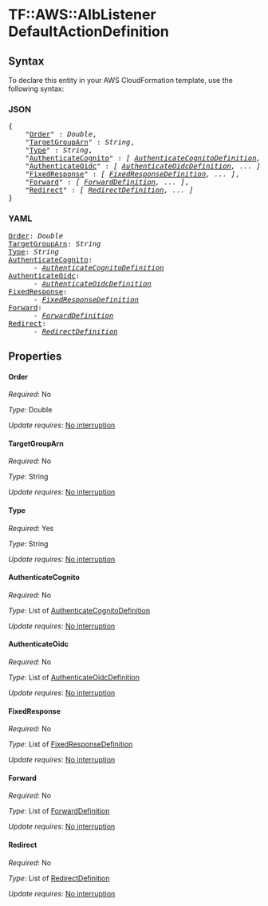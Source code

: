# TF::AWS::AlbListener DefaultActionDefinition

## Syntax

To declare this entity in your AWS CloudFormation template, use the following syntax:

### JSON

<pre>
{
    "<a href="#order" title="Order">Order</a>" : <i>Double</i>,
    "<a href="#targetgrouparn" title="TargetGroupArn">TargetGroupArn</a>" : <i>String</i>,
    "<a href="#type" title="Type">Type</a>" : <i>String</i>,
    "<a href="#authenticatecognito" title="AuthenticateCognito">AuthenticateCognito</a>" : <i>[ <a href="authenticatecognitodefinition.md">AuthenticateCognitoDefinition</a>, ... ]</i>,
    "<a href="#authenticateoidc" title="AuthenticateOidc">AuthenticateOidc</a>" : <i>[ <a href="authenticateoidcdefinition.md">AuthenticateOidcDefinition</a>, ... ]</i>,
    "<a href="#fixedresponse" title="FixedResponse">FixedResponse</a>" : <i>[ <a href="fixedresponsedefinition.md">FixedResponseDefinition</a>, ... ]</i>,
    "<a href="#forward" title="Forward">Forward</a>" : <i>[ <a href="forwarddefinition.md">ForwardDefinition</a>, ... ]</i>,
    "<a href="#redirect" title="Redirect">Redirect</a>" : <i>[ <a href="redirectdefinition.md">RedirectDefinition</a>, ... ]</i>
}
</pre>

### YAML

<pre>
<a href="#order" title="Order">Order</a>: <i>Double</i>
<a href="#targetgrouparn" title="TargetGroupArn">TargetGroupArn</a>: <i>String</i>
<a href="#type" title="Type">Type</a>: <i>String</i>
<a href="#authenticatecognito" title="AuthenticateCognito">AuthenticateCognito</a>: <i>
      - <a href="authenticatecognitodefinition.md">AuthenticateCognitoDefinition</a></i>
<a href="#authenticateoidc" title="AuthenticateOidc">AuthenticateOidc</a>: <i>
      - <a href="authenticateoidcdefinition.md">AuthenticateOidcDefinition</a></i>
<a href="#fixedresponse" title="FixedResponse">FixedResponse</a>: <i>
      - <a href="fixedresponsedefinition.md">FixedResponseDefinition</a></i>
<a href="#forward" title="Forward">Forward</a>: <i>
      - <a href="forwarddefinition.md">ForwardDefinition</a></i>
<a href="#redirect" title="Redirect">Redirect</a>: <i>
      - <a href="redirectdefinition.md">RedirectDefinition</a></i>
</pre>

## Properties

#### Order

_Required_: No

_Type_: Double

_Update requires_: [No interruption](https://docs.aws.amazon.com/AWSCloudFormation/latest/UserGuide/using-cfn-updating-stacks-update-behaviors.html#update-no-interrupt)

#### TargetGroupArn

_Required_: No

_Type_: String

_Update requires_: [No interruption](https://docs.aws.amazon.com/AWSCloudFormation/latest/UserGuide/using-cfn-updating-stacks-update-behaviors.html#update-no-interrupt)

#### Type

_Required_: Yes

_Type_: String

_Update requires_: [No interruption](https://docs.aws.amazon.com/AWSCloudFormation/latest/UserGuide/using-cfn-updating-stacks-update-behaviors.html#update-no-interrupt)

#### AuthenticateCognito

_Required_: No

_Type_: List of <a href="authenticatecognitodefinition.md">AuthenticateCognitoDefinition</a>

_Update requires_: [No interruption](https://docs.aws.amazon.com/AWSCloudFormation/latest/UserGuide/using-cfn-updating-stacks-update-behaviors.html#update-no-interrupt)

#### AuthenticateOidc

_Required_: No

_Type_: List of <a href="authenticateoidcdefinition.md">AuthenticateOidcDefinition</a>

_Update requires_: [No interruption](https://docs.aws.amazon.com/AWSCloudFormation/latest/UserGuide/using-cfn-updating-stacks-update-behaviors.html#update-no-interrupt)

#### FixedResponse

_Required_: No

_Type_: List of <a href="fixedresponsedefinition.md">FixedResponseDefinition</a>

_Update requires_: [No interruption](https://docs.aws.amazon.com/AWSCloudFormation/latest/UserGuide/using-cfn-updating-stacks-update-behaviors.html#update-no-interrupt)

#### Forward

_Required_: No

_Type_: List of <a href="forwarddefinition.md">ForwardDefinition</a>

_Update requires_: [No interruption](https://docs.aws.amazon.com/AWSCloudFormation/latest/UserGuide/using-cfn-updating-stacks-update-behaviors.html#update-no-interrupt)

#### Redirect

_Required_: No

_Type_: List of <a href="redirectdefinition.md">RedirectDefinition</a>

_Update requires_: [No interruption](https://docs.aws.amazon.com/AWSCloudFormation/latest/UserGuide/using-cfn-updating-stacks-update-behaviors.html#update-no-interrupt)

